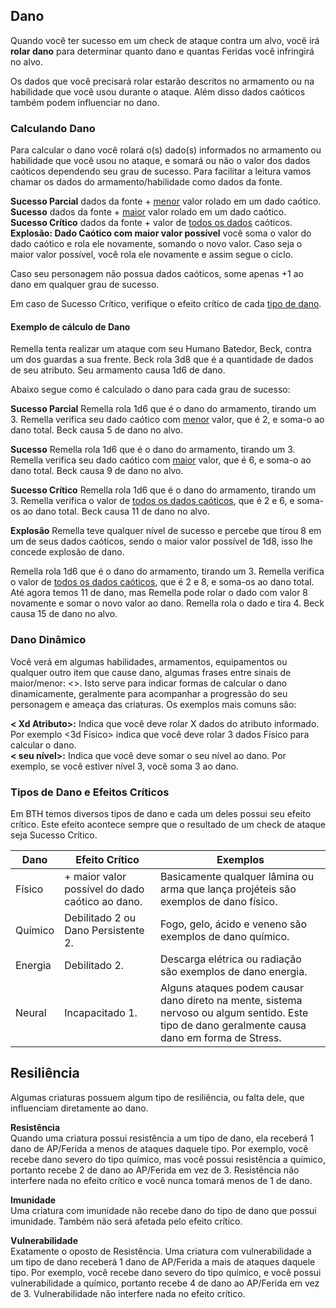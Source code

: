 ## Dano

Quando você ter sucesso em um check de ataque contra um alvo, você irá **rolar dano** para determinar quanto dano e quantas Feridas você infringirá no alvo.

Os dados que você precisará rolar estarão descritos no armamento ou na habilidade que você usou durante o ataque. Além disso dados caóticos também podem influenciar no dano.

### Calculando Dano

Para calcular o dano você rolará o(s) dado(s) informados no armamento ou habilidade que você usou no ataque, e somará ou não o valor dos dados caóticos dependendo seu grau de sucesso. Para facilitar a leitura vamos chamar os dados do armamento/habilidade como dados da fonte.

**Sucesso Parcial** dados da fonte + <ins>menor</ins> valor rolado em um dado caótico.  
**Sucesso** dados da fonte + <ins>maior</ins> valor rolado em um dado caótico.  
**Sucesso Crítico** dados da fonte + valor de <ins>todos os dados</ins> caóticos.  
**Explosão: Dado Caótico com maior valor possível** você soma o valor do dado caótico e rola ele novamente, somando o novo valor. Caso seja o maior valor possível, você rola ele novamente e assim segue o ciclo.

Caso seu personagem não possua dados caóticos, some apenas +1 ao dano em qualquer grau de sucesso.

Em caso de Sucesso Crítico, verifique o efeito crítico de cada [tipo de dano](#tipos-de-dano-e-efeitos-críticos).

#### Exemplo de cálculo de Dano

Remella tenta realizar um ataque com seu Humano Batedor, Beck, contra um dos guardas a sua frente. Beck rola 3d8 que é a quantidade de dados de seu atributo. Seu armamento causa 1d6 de dano.

Abaixo segue como é calculado o dano para cada grau de sucesso:

**Sucesso Parcial**
Remella rola 1d6 que é o dano do armamento, tirando um 3. Remella verifica seu dado caótico com <ins>menor</ins> valor, que é 2, e soma-o ao dano total. Beck causa 5 de dano no alvo.

**Sucesso**
Remella rola 1d6 que é o dano do armamento, tirando um 3. Remella verifica seu dado caótico com <ins>maior</ins> valor, que é 6, e soma-o ao dano total. Beck causa 9 de dano no alvo.

**Sucesso Crítico**
Remella rola 1d6 que é o dano do armamento, tirando um 3. Remella verifica o valor de <ins>todos os dados caóticos</ins>, que é 2 e 6, e soma-os ao dano total. Beck causa 11 de dano no alvo.

**Explosão**
Remella teve qualquer nível de sucesso e percebe que tirou 8 em um de seus dados caóticos, sendo o maior valor possível de 1d8, isso lhe concede explosão de dano.

Remella rola 1d6 que é o dano do armamento, tirando um 3. Remella verifica o valor de <ins>todos os dados caóticos</ins>, que é 2 e 8, e soma-os ao dano total. Até agora temos 11 de dano, mas Remella pode rolar o dado com valor 8 novamente e somar o novo valor ao dano. Remella rola o dado e tira 4. Beck causa 15 de dano no alvo.

### Dano Dinâmico

Você verá em algumas habilidades, armamentos, equipamentos ou qualquer outro item que cause dano, algumas frases entre sinais de maior/menor: <>. Isto serve para indicar formas de calcular o dano dinamicamente, geralmente para acompanhar a progressão do seu personagem e ameaça das criaturas. Os exemplos mais comuns são:

**< Xd Atributo>:** Indica que você deve rolar X dados do atributo informado. Por exemplo <3d Físico> indica que você deve rolar 3 dados Físico para calcular o dano.  
**< seu nível>:** Indica que você deve somar o seu nível ao dano. Por exemplo, se você estiver nível 3, você soma 3 ao dano.

### Tipos de Dano e Efeitos Críticos

Em BTH temos diversos tipos de dano e cada um deles possui seu efeito crítico. Este efeito acontece sempre que o resultado de um check de ataque seja Sucesso Crítico.

| Dano    | Efeito Crítico                                  | Exemplos                                                                                                                                          |
| ------- | ----------------------------------------------- | ------------------------------------------------------------------------------------------------------------------------------------------------- |
| Físico  | + maior valor possível do dado caótico ao dano. | Basicamente qualquer lâmina ou arma que lança projéteis são exemplos de dano físico.                                                              |
| Químico | Debilitado 2 ou Dano Persistente 2.             | Fogo, gelo, ácido e veneno são exemplos de dano químico.                                                                                          |
| Energia | Debilitado 2.                                   | Descarga elétrica ou radiação são exemplos de dano energia.                                                                                       |
| Neural  | Incapacitado 1.                                 | Alguns ataques podem causar dano direto na mente, sistema nervoso ou algum sentido. Este tipo de dano geralmente causa dano em forma de Stress. |

## Resiliência

Algumas criaturas possuem algum tipo de resiliência, ou falta dele, que influenciam diretamente ao dano.

**Resistência**  
Quando uma criatura possui resistência a um tipo de dano, ela receberá 1 dano de AP/Ferida a menos de ataques daquele tipo. Por exemplo, você recebe dano severo do tipo químico, mas você possui resistência a químico, portanto recebe 2 de dano ao AP/Ferida em vez de 3. Resistência não interfere nada no efeito crítico e você nunca tomará menos de 1 de dano.

**Imunidade**  
Uma criatura com imunidade não recebe dano do tipo de dano que possui imunidade. Também não será afetada pelo efeito crítico.

**Vulnerabilidade**  
Exatamente o oposto de Resistência. Uma criatura com vulnerabilidade a um tipo de dano receberá 1 dano de AP/Ferida a mais de ataques daquele tipo. Por exemplo, você recebe dano severo do tipo químico, e você possui vulnerabilidade a químico, portanto recebe 4 de dano ao AP/Ferida em vez de 3. Vulnerabilidade não interfere nada no efeito crítico.
